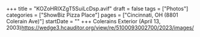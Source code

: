 +++
title = "KOZoHRIXZgT5SuiLcDsp.avif"
draft = false
tags = ["Photos"]
categories = ["ShowBiz Pizza Place"]
pages = ["Cincinnati, OH (8801 Colerain Ave)"]
startDate = ""
+++
Colerains Exterior (April 13, 2003)https://wedge3.hcauditor.org/view/re/5100093002700/2023/images/
